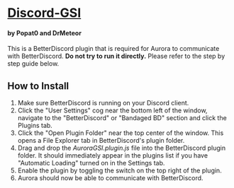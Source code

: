 # [Discord-GSI](https://github.com/Popat0/Discord-GSI) 
#### by Popat0 and DrMeteor
This is a BetterDiscord plugin that is required for Aurora to communicate with BetterDiscord. **Do not try to run it directly.** Please refer to the step by step guide below.

## How to Install
1. Make sure BetterDiscord is running on your Discord client.
2. Click the "User Settings" cog near the bottom left of the window, navigate to the "BetterDiscord" or "Bandaged BD" section and click the Plugins tab.
3. Click the "Open Plugin Folder" near the top center of the window. This opens a File Explorer tab in BetterDiscord's plugin folder.
4. Drag and drop the *AuroraGSI.plugin.js* file into the BetterDiscord plugin folder. It should immediately appear in the plugins list if you have "Automatic Loading" turned on in the Settings tab.
5. Enable the plugin by toggling the switch on the top right of the plugin.
6. Aurora should now be able to communicate with BetterDiscord.